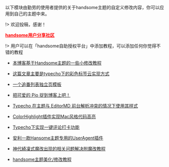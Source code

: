 以下模块由勤劳的使用者提供的关于handsome主题的自定义修改内容，你可以应用到自己的主题中来。

!> 欢迎投稿，感谢！

<b> <a style="color:red" href="https://handsome.ihewro.com/user.html" target="_blank">handsome用户分享社区</a></b>

!> 用户可以在「handsome自助授权平台」中添加教程，可以添加任何你觉得不错的教程

* [本博客基于Handsome主题的一些小修改教程](https://www.moerats.com/archives/628/)

* [这篇文章主要是typecho下的彩色标签云实现方式](https://ixiyu.me/archives/typecho-colorful-tag.html)

* [一个追番列表独立页模板](https://imalan.cn/archives/88/)

* [把可爱的 Pio 捉到博客上吧！](https://imalan.cn/archives/95/)

* [Typecho 在主题与 EditorMD 前台解析冲突的情况下使用其样式](https://lolico.moe/modification/typecho-editormd-solution.html)

* [ColorHighlight插件实现Mac风格代码高亮](https://www.xcnte.com/archives/523/)

* [Typecho下实现一键评论打卡功能](https://www.xcnte.com/archives/527/)

* [安利一款Hansome主题专用的UserAgent插件](https://blog.xiaojian.party/coding/useragent-modify.html)

* [神代綺凜式魔改出现的相关问题解决附魔改教程](https://www.sukeycz.com/course/mod-jk)

* [handsome主题美化/修改教程](https://www.citrons.cn/jishu/211.html)

